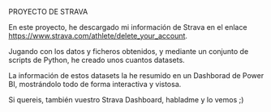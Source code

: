 PROYECTO DE STRAVA

En este proyecto, he descargado mi información de Strava en el enlace https://www.strava.com/athlete/delete_your_account.

Jugando con los datos y ficheros obtenidos, y mediante un conjunto de scripts de Python, he creado unos cuantos datasets.

La información de estos datasets la he resumido en un Dashborad de Power BI, mostrándolo todo de forma interactiva y vistosa.

Si quereis, también vuestro Strava Dashboard, habladme y lo vemos ;)
